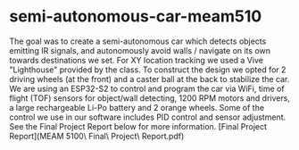 # semi-autonomous-car-meam510
 The goal was to create a semi-autonomous car which detects objects emitting IR signals, and autonomously avoid walls / navigate on its own towards destinations we set. 
For XY location tracking we used a Vive "Lighthouse" provided by the class. To construct the design we opted for 2 driving wheels (at the front) and a caster ball at the back to stabilize the car. We are using an ESP32-S2 to control and program the car via WiFi, time of flight (TOF) sensors for object/wall detecting, 1200 RPM motors and drivers, a large rechargeable Li-Po battery and 2 orange wheels. Some of the control we use in our software includes PID control and sensor adjustment. See the Final Project Report below for more information.
[Final Project Report](MEAM 5100\ Final\ Project\ Report.pdf)
